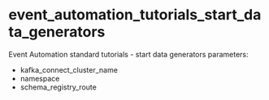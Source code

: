 # event_automation_tutorials_start_data_generators

Event Automation standard tutorials - start data generators
parameters:
- kafka_connect_cluster_name
- namespace
- schema_registry_route
